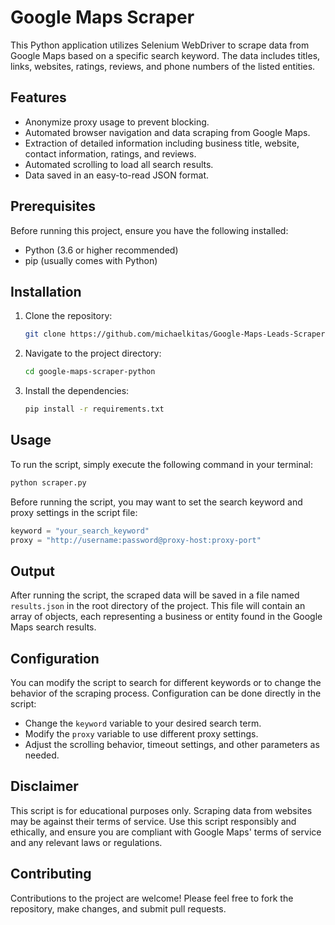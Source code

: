 # Google Maps Scraper

This Python application utilizes Selenium WebDriver to scrape data from Google Maps based on a specific search keyword. The data includes titles, links, websites, ratings, reviews, and phone numbers of the listed entities.

## Features

- Anonymize proxy usage to prevent blocking.
- Automated browser navigation and data scraping from Google Maps.
- Extraction of detailed information including business title, website, contact information, ratings, and reviews.
- Automated scrolling to load all search results.
- Data saved in an easy-to-read JSON format.

## Prerequisites

Before running this project, ensure you have the following installed:
- Python (3.6 or higher recommended)
- pip (usually comes with Python)

## Installation

1. Clone the repository:
   ```bash
   git clone https://github.com/michaelkitas/Google-Maps-Leads-Scraper-Selenium
   ```
2. Navigate to the project directory:
   ```bash
   cd google-maps-scraper-python
   ```
3. Install the dependencies:
   ```bash
   pip install -r requirements.txt
   ```

## Usage

To run the script, simply execute the following command in your terminal:

```bash
python scraper.py
```

Before running the script, you may want to set the search keyword and proxy settings in the script file:

```python
keyword = "your_search_keyword"
proxy = "http://username:password@proxy-host:proxy-port"
```

## Output

After running the script, the scraped data will be saved in a file named `results.json` in the root directory of the project. This file will contain an array of objects, each representing a business or entity found in the Google Maps search results.

## Configuration

You can modify the script to search for different keywords or to change the behavior of the scraping process. Configuration can be done directly in the script:

- Change the `keyword` variable to your desired search term.
- Modify the `proxy` variable to use different proxy settings.
- Adjust the scrolling behavior, timeout settings, and other parameters as needed.

## Disclaimer

This script is for educational purposes only. Scraping data from websites may be against their terms of service. Use this script responsibly and ethically, and ensure you are compliant with Google Maps' terms of service and any relevant laws or regulations.

## Contributing

Contributions to the project are welcome! Please feel free to fork the repository, make changes, and submit pull requests.